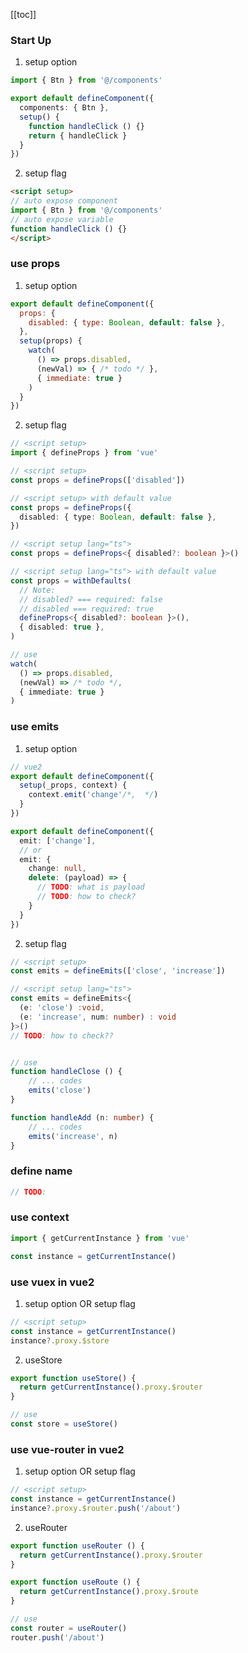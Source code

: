 [[toc]]

### Start Up

1. setup option

```ts
import { Btn } from '@/components'

export default defineComponent({
  components: { Btn },
  setup() {
    function handleClick () {}
    return { handleClick }
  }
})
```

2. setup flag

``` html
<script setup>
// auto expose component
import { Btn } from '@/components'
// auto expose variable
function handleClick () {}
</script>
```

### use props

1. setup option

```js
export default defineComponent({
  props: {
    disabled: { type: Boolean, default: false },
  },
  setup(props) {
    watch(
      () => props.disabled, 
      (newVal) => { /* todo */ }, 
      { immediate: true }
    )
  }
})
```

2. setup flag  

``` ts
// <script setup>
import { defineProps } from 'vue'

// <script setup>
const props = defineProps(['disabled'])

// <script setup> with default value
const props = defineProps({
  disabled: { type: Boolean, default: false },
})

// <script setup lang="ts">
const props = defineProps<{ disabled?: boolean }>()

// <script setup lang="ts"> with default value
const props = withDefaults(
  // Note: 
  // disabled? === required: false
  // disabled === required: true
  defineProps<{ disabled?: boolean }>(),
  { disabled: true },
)

// use
watch(
  () => props.disabled, 
  (newVal) => /* todo */, 
  { immediate: true }
)
```

### use emits

1. setup option

``` ts
// vue2
export default defineComponent({
  setup(_props, context) {
    context.emit('change'/*,  */)
  }
})

export default defineComponent({
  emit: ['change'],
  // or
  emit: {
    change: null,
    delete: (payload) => {
      // TODO: what is payload
      // TODO: how to check?
    }
  }
})
```

2. setup flag 

``` ts
// <script setup>
const emits = defineEmits(['close', 'increase'])

// <script setup lang="ts">
const emits = defineEmits<{
  (e: 'close') :void,
  (e: 'increase', num: number) : void
}>()
// TODO: how to check??


// use
function handleClose () {
	// ... codes
	emits('close')
}

function handleAdd (n: number) {
	// ... codes
	emits('increase', n)
}
```


### define name


``` ts
// TODO: 
```

### use context

``` ts
import { getCurrentInstance } from 'vue'

const instance = getCurrentInstance()
```

### use vuex in vue2

1. setup option OR setup flag

``` ts
// <script setup>
const instance = getCurrentInstance()
instance?.proxy.$store
```

2. useStore

``` ts
export function useStore() {
  return getCurrentInstance().proxy.$router
}

// use
const store = useStore()
```

### use vue-router in vue2

1. setup option OR setup flag

``` ts
// <script setup>
const instance = getCurrentInstance()
instance?.proxy.$router.push('/about')
```

2. useRouter

``` ts
export function useRouter () {
  return getCurrentInstance().proxy.$router
}

export function useRoute () {
  return getCurrentInstance().proxy.$route
}

// use
const router = useRouter()
router.push('/about')
```
